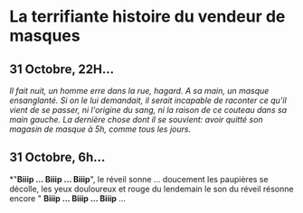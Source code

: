 # La terrifiante histoire du vendeur de masques


## **31 Octobre, 22H...** 
*Il fait nuit, un homme erre dans la rue, hagard. A sa main, un masque ensanglanté. Si on le lui demandait, il serait incapable de raconter ce qu'il vient de se passer, ni l'origine du sang, ni la raison de ce couteau dans sa main gauche. La dernière chose dont il se souvient: avoir quitté son magasin de masque à 5h, comme tous les jours.*


## **31 Octobre, 6h...**
*"**Biiip ... Biiip ... Biiip**", le réveil sonne ... doucement les paupières se décolle, les yeux douloureux et rouge du lendemain le son du réveil résonne encore " **Biiip ... Biiip ... Biiip** ...  
